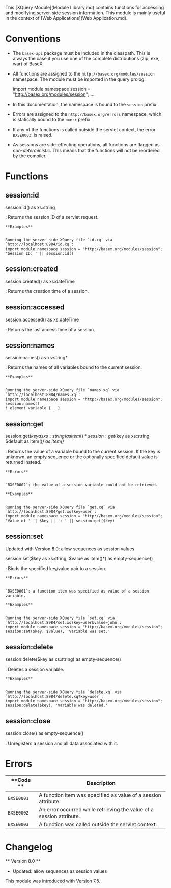  


 
This [XQuery Module](Module Library.md) contains functions for accessing and modifying server-side session information. This module is mainly useful in the context of [Web Applications](Web Application.md). 

 
# Conventions
 * The `basex-api` package must be included in the classpath. This is always the case if you use one of the complete distributions (zip, exe, war) of BaseX. 
 * All functions are assigned to the `http://basex.org/modules/session` namespace. The module must be imported in the query prolog: 

    import module namespace session = "http://basex.org/modules/session";
    ...

 * In this documentation, the namespace is bound to the `session` prefix. 
 * Errors are assigned to the `http://basex.org/errors` namespace, which is statically bound to the `bxerr` prefix. 
 * If any of the functions is called outside the servlet context, the error `BXSE0003`: is raised. 
 * As sessions are side-effecting operations, all functions are flagged as _non-deterministic_. This means that the functions will not be reordered by the compiler. 
 
# Functions

## session:id

session:id() as xs:string

:   Returns the session ID of a servlet request. 

    **Examples**


    Running the server-side XQuery file `id.xq` via `http://localhost:8984/id.xq`: 
    import module namespace session = "http://basex.org/modules/session";
    'Session ID: ' || session:id()


## session:created

session:created() as xs:dateTime

:   Returns the creation time of a session. 


## session:accessed

session:accessed() as xs:dateTime

:   Returns the last access time of a session. 


## session:names

session:names() as xs:string*

:   Returns the names of all variables bound to the current session. 

    **Examples**


    Running the server-side XQuery file `names.xq` via `http://localhost:8984/names.xq`: 
    import module namespace session = "http://basex.org/modules/session";
    session:names()
    ! element variable { . }


## session:get

session:get($key as xs:string) as item()*
session:get($key as xs:string, $default as item()*) as item()*

:   Returns the value of a variable bound to the current session. If the key is unknown, an empty sequence or the optionally specified default value is returned instead. 

    **Errors**


    `BXSE0002`: the value of a session variable could not be retrieved. 

    **Examples**


    Running the server-side XQuery file `get.xq` via `http://localhost:8984/get.xq?key=user`: 
    import module namespace session = "http://basex.org/modules/session";
    'Value of ' || $key || ': ' || session:get($key)


## session:set

Updated with Version 8.0: allow sequences as session values 


session:set($key as xs:string, $value as item()*) as empty-sequence()

:   Binds the specified key/value pair to a session. 

    **Errors**


    `BXSE0001`: a function item was specified as value of a session variable. 

    **Examples**


    Running the server-side XQuery file `set.xq` via `http://localhost:8984/set.xq?key=user&value=john`: 
    import module namespace session = "http://basex.org/modules/session";
    session:set($key, $value), 'Variable was set.'


## session:delete

session:delete($key as xs:string) as empty-sequence()

:   Deletes a session variable. 

    **Examples**


    Running the server-side XQuery file `delete.xq` via `http://localhost:8984/delete.xq?key=user`: 
    import module namespace session = "http://basex.org/modules/session";
    session:delete($key), 'Variable was deleted.'


## session:close

session:close() as empty-sequence()

:   Unregisters a session and all data associated with it. 

 
# Errors

**Code ** | Description 
--------- | ------------
`BXSE0001` | A function item was specified as value of a session attribute. 
`BXSE0002` | An error occurred while retrieving the value of a session attribute. 
`BXSE0003` | A function was called outside the servlet context. 
 
# Changelog
** Version 8.0 **

 * Updated: allow sequences as session values 

This module was introduced with Version 7.5. 

